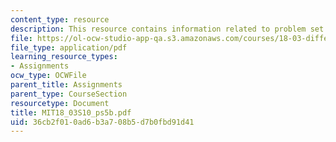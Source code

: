 ```yaml
---
content_type: resource
description: This resource contains information related to problem set 5.
file: https://ol-ocw-studio-app-qa.s3.amazonaws.com/courses/18-03-differential-equations-spring-2010/36cb2f010ad6b3a708b5d7b0fbd91d41_MIT18_03S10_ps5b.pdf
file_type: application/pdf
learning_resource_types:
- Assignments
ocw_type: OCWFile
parent_title: Assignments
parent_type: CourseSection
resourcetype: Document
title: MIT18_03S10_ps5b.pdf
uid: 36cb2f01-0ad6-b3a7-08b5-d7b0fbd91d41
---
```

